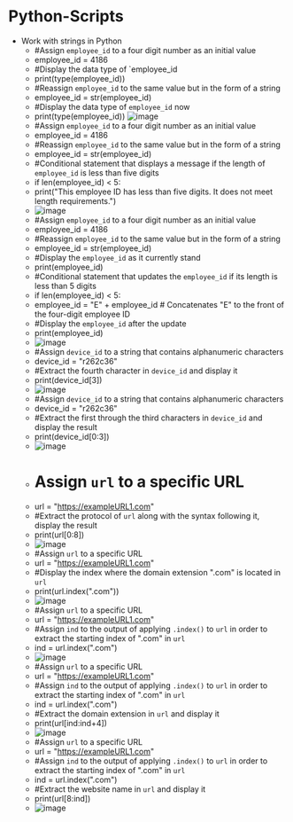 # Python-Scripts

- Work with strings in Python
  - #Assign `employee_id` to a four digit number as an initial value
  - employee_id = 4186
  - #Display the data type of `employee_id
  - print(type(employee_id))
  - #Reassign `employee_id` to the same value but in the form of a string
  - employee_id = str(employee_id)
  - #Display the data type of `employee_id` now
  - print(type(employee_id)) ![image](https://github.com/user-attachments/assets/49b12c9a-79da-4020-850b-b13c52997576)
  - #Assign `employee_id` to a four digit number as an initial value
  - employee_id = 4186
  - #Reassign `employee_id` to the same value but in the form of a string
  - employee_id = str(employee_id)
  - #Conditional statement that displays a message if the length of `employee_id` is less than five digits
  - if len(employee_id) < 5:
  - print("This employee ID has less than five digits. It does not meet length requirements.")
  - ![image](https://github.com/user-attachments/assets/0125218f-e4fa-4911-8e84-9487519ded04)
  - #Assign `employee_id` to a four digit number as an initial value
  - employee_id = 4186
  - #Reassign `employee_id` to the same value but in the form of a string
  - employee_id = str(employee_id)
  - #Display the `employee_id` as it currently stand
  - print(employee_id)
  - #Conditional statement that updates the `employee_id` if its length is less than 5 digits
  - if len(employee_id) < 5:
  - employee_id = "E" + employee_id  # Concatenates "E" to the front of the four-digit employee ID
  - #Display the `employee_id` after the update
  - print(employee_id)
  - ![image](https://github.com/user-attachments/assets/1c4124a4-4453-4389-b6c2-f5ac0822ef50)
  - #Assign `device_id` to a string that contains alphanumeric characters
  - device_id = "r262c36"
  - #Extract the fourth character in `device_id` and display it
  - print(device_id[3])
  - ![image](https://github.com/user-attachments/assets/43a63e2c-34a0-456c-ade4-39cf05b28d35)
  - #Assign `device_id` to a string that contains alphanumeric characters
  - device_id = "r262c36"
  - #Extract the first through the third characters in `device_id` and display the result
  - print(device_id[0:3])
  - ![image](https://github.com/user-attachments/assets/fc5546a6-3478-4e6b-8fb3-810dcc94e029)
  - # Assign `url` to a specific URL
  - url = "https://exampleURL1.com"
  - #Extract the protocol of `url` along with the syntax following it, display the result
  - print(url[0:8])
  - ![image](https://github.com/user-attachments/assets/7a393466-e7e4-4f8b-914c-72c1628de8c0)
  - #Assign `url` to a specific URL
  - url = "https://exampleURL1.com"
  - #Display the index where the domain extension ".com" is located in `url`
  - print(url.index(".com"))
  - ![image](https://github.com/user-attachments/assets/c934e60b-5f93-4a3d-9e06-a805892e1e45)
  - #Assign `url` to a specific URL
  - url = "https://exampleURL1.com"
  - #Assign `ind` to the output of applying `.index()` to `url` in order to extract the starting index of ".com" in `url`
  - ind = url.index(".com")
  - ![image](https://github.com/user-attachments/assets/31d924f6-50dd-4186-bdf6-7bdc9d3afd2b)
  - #Assign `url` to a specific URL
  - url = "https://exampleURL1.com"
  - #Assign `ind` to the output of applying `.index()` to `url` in order to extract the starting index of ".com" in `url`
  - ind = url.index(".com")
  - #Extract the domain extension in `url` and display it
  - print(url[ind:ind+4])
  - ![image](https://github.com/user-attachments/assets/a53844ba-7ebe-4b6c-83d6-a434caa12443)
  - #Assign `url` to a specific URL
  - url = "https://exampleURL1.com"
  - #Assign `ind` to the output of applying `.index()` to `url` in order to extract the starting index of ".com" in `url`
  - ind = url.index(".com")
  - #Extract the website name in `url` and display it
  - print(url[8:ind])
  - ![image](https://github.com/user-attachments/assets/5cc7481b-98ad-4e14-8c11-fe986f65895f)









  
